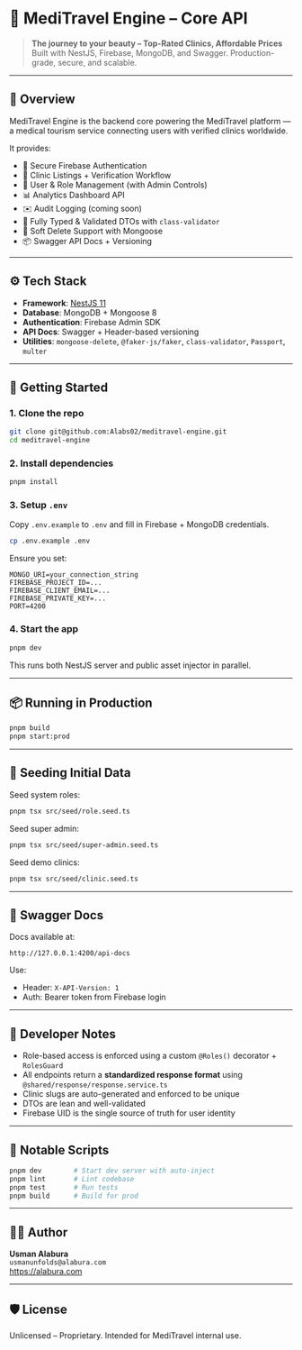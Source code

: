 # 🚀 MediTravel Engine – Core API

> **The journey to your beauty – Top-Rated Clinics, Affordable Prices**  
> Built with NestJS, Firebase, MongoDB, and Swagger. Production-grade, secure,
> and scalable.

---

## 🧠 Overview

MediTravel Engine is the backend core powering the MediTravel platform — a
medical tourism service connecting users with verified clinics worldwide.

It provides:

- 🔐 Secure Firebase Authentication
- 🏥 Clinic Listings + Verification Workflow
- 👤 User & Role Management (with Admin Controls)
- 📊 Analytics Dashboard API
- ✉️ Audit Logging (coming soon)
- 🧪 Fully Typed & Validated DTOs with `class-validator`
- 🔁 Soft Delete Support with Mongoose
- 📦 Swagger API Docs + Versioning

---

## ⚙️ Tech Stack

- **Framework**: [NestJS 11](https://docs.nestjs.com/)
- **Database**: MongoDB + Mongoose 8
- **Authentication**: Firebase Admin SDK
- **API Docs**: Swagger + Header-based versioning
- **Utilities**: `mongoose-delete`, `@faker-js/faker`, `class-validator`,
  `Passport`, `multer`

---

## 🚀 Getting Started

### 1. Clone the repo

```bash
git clone git@github.com:Alabs02/meditravel-engine.git
cd meditravel-engine
```

### 2. Install dependencies

```bash
pnpm install
```

### 3. Setup `.env`

Copy `.env.example` to `.env` and fill in Firebase + MongoDB credentials.

```bash
cp .env.example .env
```

Ensure you set:

```
MONGO_URI=your_connection_string
FIREBASE_PROJECT_ID=...
FIREBASE_CLIENT_EMAIL=...
FIREBASE_PRIVATE_KEY=...
PORT=4200
```

### 4. Start the app

```bash
pnpm dev
```

This runs both NestJS server and public asset injector in parallel.

---

## 📦 Running in Production

```bash
pnpm build
pnpm start:prod
```

---

## 🔐 Seeding Initial Data

Seed system roles:

```bash
pnpm tsx src/seed/role.seed.ts
```

Seed super admin:

```bash
pnpm tsx src/seed/super-admin.seed.ts
```

Seed demo clinics:

```bash
pnpm tsx src/seed/clinic.seed.ts
```

---

## 🧪 Swagger Docs

Docs available at:

```
http://127.0.0.1:4200/api-docs
```

Use:

- Header: `X-API-Version: 1`
- Auth: Bearer token from Firebase login

---

## 🧠 Developer Notes

- Role-based access is enforced using a custom `@Roles()` decorator +
  `RolesGuard`
- All endpoints return a **standardized response format** using
  `@shared/response/response.service.ts`
- Clinic slugs are auto-generated and enforced to be unique
- DTOs are lean and well-validated
- Firebase UID is the single source of truth for user identity

---

## 📁 Notable Scripts

```bash
pnpm dev        # Start dev server with auto-inject
pnpm lint       # Lint codebase
pnpm test       # Run tests
pnpm build      # Build for prod
```

---

## 👨‍💻 Author

**Usman Alabura**  
`usmanunfolds@alabura.com`  
https://alabura.com

---

## 🛡 License

Unlicensed – Proprietary. Intended for MediTravel internal use.
